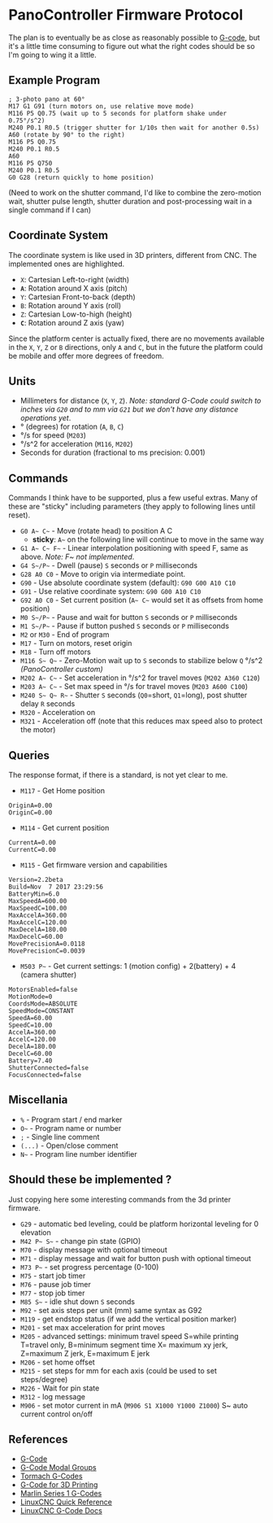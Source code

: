 PanoController Firmware Protocol
================================

The plan is to eventually be as close as reasonably possible to [G-code](), but it's a little time consuming to figure out what the right codes should be so I'm going to wing it a little.

## Example Program

```GCode
; 3-photo pano at 60°
M17 G1 G91 (turn motors on, use relative move mode)
M116 P5 Q0.75 (wait up to 5 seconds for platform shake under 0.75°/s^2)
M240 P0.1 R0.5 (trigger shutter for 1/10s then wait for another 0.5s)
A60 (rotate by 90° to the right)
M116 P5 Q0.75
M240 P0.1 R0.5
A60
M116 P5 Q750
M240 P0.1 R0.5
G0 G28 (return quickly to home position)
```

(Need to work on the shutter command, I'd like to combine the zero-motion wait, shutter 
pulse length, shutter duration and post-processing wait in a single command if I can)

## Coordinate System

The coordinate system is like used in 3D printers, different from CNC.
The implemented ones are highlighted.

- `X`: Cartesian Left-to-right (width)
- **`A`**: Rotation around X axis (pitch)
- `Y`: Cartesian Front-to-back (depth)
- `B`: Rotation around Y axis (roll)
- `Z`: Cartesian Low-to-high (height)
- **`C`**: Rotation around Z axis (yaw)

Since the platform center is actually fixed, there are no movements available in the 
`X`, `Y`, `Z` or `B` directions, only `A` and `C`, but in the future the platform 
could be mobile and offer more degrees of freedom.

## Units

- Millimeters for distance (`X`, `Y`, `Z`). _Note: standard G-Code could switch to inches via `G20` and to mm via `G21` but we don't have any distance operations yet_.
- ° (degrees) for rotation (`A`, `B`, `C`)
- °/s for speed (`M203`)
- °/s^2 for acceleration (`M116`, `M202`)
- Seconds for duration (fractional to ms precision: 0.001)

## Commands

Commands I think have to be supported, plus a few useful extras.
Many of these are "sticky" including parameters (they apply to following lines until reset).

- `G0 A~ C~` - Move (rotate head) to position A C
    - **sticky**: `A~` on the following line will continue to move in the same way
- `G1 A~ C~ F~` - Linear interpolation positioning with speed F, same as above. _Note: F~ not implemented_.
- `G4 S~/P~` - Dwell (pause) `S` seconds or `P` milliseconds
- `G28 A0 C0` - Move to origin via intermediate point.
- `G90` - Use absolute coordinate system (default): `G90 G00 A10 C10`
- `G91` - Use relative coordinate system: `G90 G00 A10 C10`
- `G92 A0 C0` - Set current position (`A~ C~` would set it as offsets from home position)
- `M0 S~/P~` - Pause and wait for button `S` seconds or `P` milliseconds
- `M1 S~/P~` - Pause if button pushed `S` seconds or `P` milliseconds
- `M2` or `M30` - End of program
- `M17` - Turn on motors, reset origin
- `M18` - Turn off motors
- `M116 S~ Q~` - Zero-Motion wait up to `S` seconds to stabilize below `Q` °/s^2 *(PanoController custom)*
- `M202 A~ C~` - Set acceleration in °/s^2 for travel moves (`M202 A360 C120`)
- `M203 A~ C~` - Set max speed in °/s for travel moves (`M203 A600 C100`)
- `M240 S~ Q~ R~` - Shutter `S` seconds (`Q0`=short, `Q1`=long), post shutter delay `R` seconds
- `M320` - Acceleration on
- `M321` - Acceleration off (note that this reduces max speed also to protect the motor)

## Queries

The response format, if there is a standard, is not yet clear to me.

- `M117` - Get Home position
```
OriginA=0.00
OriginC=0.00
```
- `M114` - Get current position
```
CurrentA=0.00
CurrentC=0.00
```
- `M115` - Get firmware version and capabilities
```
Version=2.2beta
Build=Nov  7 2017 23:29:56
BatteryMin=6.0
MaxSpeedA=600.00
MaxSpeedC=100.00
MaxAccelA=360.00
MaxAccelC=120.00
MaxDecelA=180.00
MaxDecelC=60.00
MovePrecisionA=0.0118
MovePrecisionC=0.0039
```
- `M503 P~` - Get current settings: 1 (motion config) + 2(battery) + 4 (camera shutter)
```
MotorsEnabled=false
MotionMode=0
CoordsMode=ABSOLUTE
SpeedMode=CONSTANT
SpeedA=60.00
SpeedC=10.00
AccelA=360.00
AccelC=120.00
DecelA=180.00
DecelC=60.00
Battery=7.40
ShutterConnected=false
FocusConnected=false
```

## Miscellania

- `%` - Program start / end marker
- `O~` - Program name or number
- `;` - Single line comment
- `(...)` - Open/close comment
- `N~` - Program line number identifier

## Should these be implemented ?

Just copying here some interesting commands from the 3d printer firmware.

- `G29` - automatic bed leveling, could be platform horizontal leveling for 0 elevation
- `M42 P~ S~` - change pin state (GPIO)
- `M70` - display message with optional timeout
- `M71` - display message and wait for button push with optional timeout
- `M73 P~` - set progress percentage (0-100)
- `M75` - start job timer
- `M76` - pause job timer
- `M77` - stop job timer
- `M85 S~` - idle shut down `S` seconds
- `M92` - set axis steps per unit (mm) same syntax as G92
- `M119` - get endstop status (if we add the vertical position marker)
- `M201` - set max acceleration for print moves
- `M205` - advanced settings:  minimum travel speed S=while printing T=travel only,  B=minimum segment time X= maximum xy jerk, Z=maximum Z jerk, E=maximum E jerk
- `M206` - set home offset
- `M215` - set steps for mm for each axis (could be used to set steps/degree)
- `M226` - Wait for pin state
- `M312` - log message
- `M906` - set motor current in mA (`M906 S1 X1000 Y1000 Z1000`) S~ auto current control on/off

## References

- [G-Code](https://en.wikipedia.org/wiki/G-code)
- [G-Code Modal Groups](https://www.tormach.com/modal_groups_table.html)
- [Tormach G-Codes](https://www.tormach.com/machine_codes_gcodes.html)
- [G-Code for 3D Printing](https://softsolder.com/2013/03/14/g-code-and-m-code-grand-master-list/)
- [Marlin Series 1 G-Codes](https://typeamachines.zendesk.com/hc/en-us/articles/200364725-Gcode-Supported-By-Marlin-and-Series-1)
- [LinuxCNC Quick Reference](http://linuxcnc.org/docs/html/gcode.html)
- [LinuxCNC G-Code Docs](http://linuxcnc.org/docs/html/gcode/overview.html)
